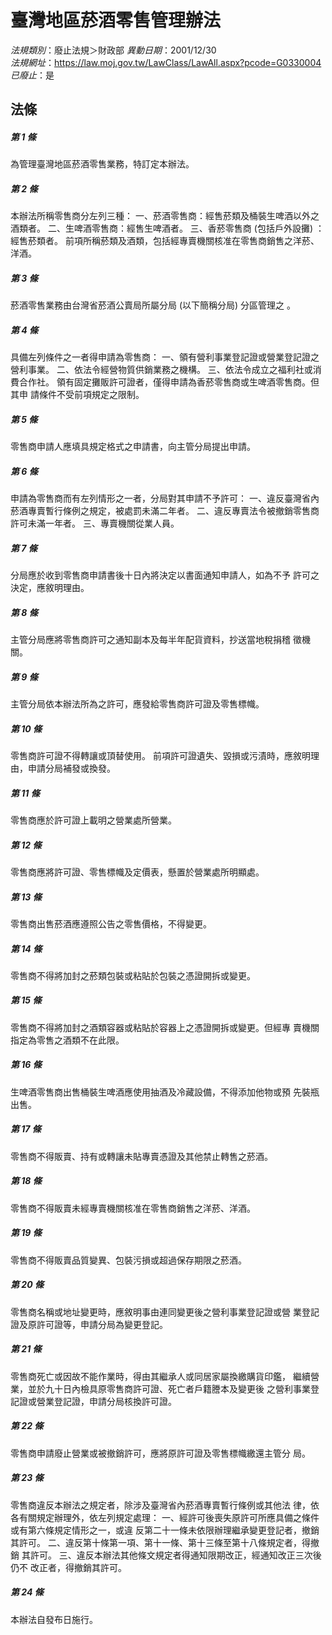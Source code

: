 # 臺灣地區菸酒零售管理辦法

*法規類別*：廢止法規＞財政部
*異動日期*：2001/12/30  
*法規網址*：https://law.moj.gov.tw/LawClass/LawAll.aspx?pcode=G0330004
*已廢止*：是


## 法條
##### 第 1 條
為管理臺灣地區菸酒零售業務，特訂定本辦法。

##### 第 2 條
本辦法所稱零售商分左列三種：
一、菸酒零售商：經售菸類及桶裝生啤酒以外之酒類者。
二、生啤酒零售商：經售生啤酒者。
三、香菸零售商 (包括戶外設攤) ：經售菸類者。
前項所稱菸類及酒類，包括經專賣機關核准在零售商銷售之洋菸、洋酒。


##### 第 3 條
菸酒零售業務由台灣省菸酒公賣局所屬分局 (以下簡稱分局) 分區管理之
。

##### 第 4 條
具備左列條件之一者得申請為零售商：
一、領有營利事業登記證或營業登記證之營利事業。
二、依法令經營物質供銷業務之機構。
三、依法令成立之福利社或消費合作社。
領有固定攤販許可證者，僅得申請為香菸零售商或生啤酒零售商。但其申
請條件不受前項規定之限制。


##### 第 5 條
零售商申請人應填具規定格式之申請書，向主管分局提出申請。

##### 第 6 條
申請為零售商而有左列情形之一者，分局對其申請不予許可：
一、違反臺灣省內菸酒專賣暫行條例之規定，被處罰未滿二年者。
二、違反專賣法令被撤銷零售商許可未滿一年者。
三、專賣機關從業人員。


##### 第 7 條
分局應於收到零售商申請書後十日內將決定以書面通知申請人，如為不予
許可之決定，應敘明理由。

##### 第 8 條
主管分局應將零售商許可之通知副本及每半年配貨資料，抄送當地稅捐稽
徵機關。

##### 第 9 條
主管分局依本辦法所為之許可，應發給零售商許可證及零售標幟。

##### 第 10 條
零售商許可證不得轉讓或頂替使用。
前項許可證遺失、毀損或污漬時，應敘明理由，申請分局補發或換發。

##### 第 11 條
零售商應於許可證上載明之營業處所營業。

##### 第 12 條
零售商應將許可證、零售標幟及定價表，懸置於營業處所明顯處。

##### 第 13 條
零售商出售菸酒應遵照公告之零售價格，不得變更。

##### 第 14 條
零售商不得將加封之菸類包裝或粘貼於包裝之憑證開拆或變更。

##### 第 15 條
零售商不得將加封之酒類容器或粘貼於容器上之憑證開拆或變更。但經專
賣機關指定為零售之酒類不在此限。

##### 第 16 條
生啤酒零售商出售桶裝生啤酒應使用抽酒及冷藏設備，不得添加他物或預
先裝瓶出售。

##### 第 17 條
零售商不得販賣、持有或轉讓未貼專賣憑證及其他禁止轉售之菸酒。

##### 第 18 條
零售商不得販賣未經專賣機關核准在零售商銷售之洋菸、洋酒。

##### 第 19 條
零售商不得販賣品質變異、包裝污損或超過保存期限之菸酒。

##### 第 20 條
零售商名稱或地址變更時，應敘明事由連同變更後之營利事業登記證或營
業登記證及原許可證等，申請分局為變更登記。

##### 第 21 條
零售商死亡或因故不能作業時，得由其繼承人或同居家屬換繳購貨印鑑，
繼續營業，並於九十日內檢具原零售商許可證、死亡者戶籍謄本及變更後
之營利事業登記證或營業登記證，申請分局核換許可證。

##### 第 22 條
零售商申請廢止營業或被撤銷許可，應將原許可證及零售標幟繳還主管分
局。

##### 第 23 條
零售商違反本辦法之規定者，除涉及臺灣省內菸酒專賣暫行條例或其他法
律，依各有關規定辦理外，依左列規定處理：
一、經許可後喪失原許可所應具備之條件或有第六條規定情形之一，或違
    反第二十一條未依限辦理繼承變更登記者，撤銷其許可。
二、違反第十條第一項、第十一條、第十三條至第十八條規定者，得撤銷
    其許可。
三、違反本辦法其他條文規定者得通知限期改正，經通知改正三次後仍不
    改正者，得撤銷其許可。


##### 第 24 條
本辦法自發布日施行。


